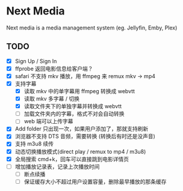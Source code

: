 # Next Media

Next media is a media management system (eg. Jellyfin, Emby, Plex)

## TODO

- [x] Sign Up / Sign In
- [x] ffprobe 返回电影信息给客户端？
- [x] safari 不支持 mkv 播放，用 ffmpeg 来 remux mkv -> mp4
- [x] 支持字幕
  - [x] 读取 mkv 中的单字幕用 ffmpeg 转换成 webvtt
  - [x] 读取 mkv 多字幕 / 切换
  - [x] 读取文件夹下的单独字幕并转换成 webvtt
  - [ ] 加载文件夹内的字幕，格式不对会自动转换
  - [ ] web 端可以上传字幕
- [x] Add folder 只出现一次，如果用户添加了，那就支持刷新
- [x] 浏览器不支持 DTS 音频，需要转换 (转换后有时还是没声音)
- [x] 支持 m3u8 续传
- [x] 动态切换播放模式(direct play / remux to mp4 / m3u8)
- [x] 全局搜索 cmd+k，回车可以直接跳到电影详情页
- [ ] 增加播放记录表，记录上次播放时间
  - [ ] 断点续播
  - [ ] 保证缓存大小不超过用户设置容量，删除最早播放的那条缓存
